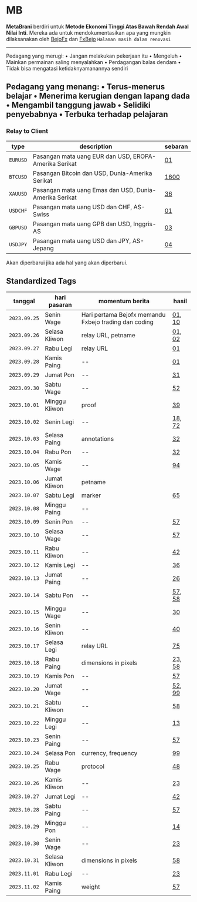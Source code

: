 # MB
**MetaBrani** berdiri untuk **Metode Ekonomi Tinggi Atas Bawah Rendah Awal Nilai Inti**.
Mereka ada untuk mendokumentasikan apa yang mungkin dilaksanakan oleh [BejoFx](https://evositas.github.io) dan [FxBejo](https://t.me/fxbejo)
`Halaman masih dalam renovasi`

---
Pedagang yang merugi:
• Jangan melakukan pekerjaan itu
• Mengeluh
• Mainkan permainan saling menyalahkan
• Perdagangan balas dendam
• Tidak bisa mengatasi ketidaknyamanannya sendiri

Pedagang yang menang:
• Terus-menerus belajar
• Menerima kerugian dengan lapang dada
• Mengambil tanggung jawab
• Selidiki penyebabnya
• Terbuka terhadap pelajaran
---

### Relay to Client

| type     | description                                             | sebaran     |
| -------- | ------------------------------------------------------- | ----------- |
| `EURUSD` | Pasangan mata uang EUR dan USD, EROPA-Amerika Serikat   | [01](01.md) |
| `BTCUSD` | Pasangan Bitcoin dan USD, Dunia-Amerika Serikat         | [1600](01.md) |
| `XAUUSD` | Pasangan mata uang Emas dan USD, Dunia-Amerika Serikat  | [36](01.md) |
| `USDCHF` | Pasangan mata uang USD dan CHF, AS-Swiss                | [01](01.md) |
| `GBPUSD` | Pasangan mata uang GPB dan USD, Inggris-AS              | [03](42.md) |
| `USDJPY` | Pasangan mata uang USD dan JPY, AS-Jepang               | [04](45.md) |

Akan diperbarui jika ada hal yang akan diperbarui.

## Standardized Tags

| tanggal      | hari pasaran       | momentum berita                      | hasil                    |
| ------------ | ------------------ | ------------------------------------ | ------------------------ |
| `2023.09.25` | Senin Wage         | Hari pertama Bejofx memandu Fxbejo trading dan coding   | [01](01.md), [10](10.md) |
| `2023.09.26` | Selasa Kliwon      | relay URL, petname                   | [01](01.md), [02](02.md) |
| `2023.09.27` | Rabu Legi          | relay URL                            | [01](01.md)              |
| `2023.09.28` | Kamis Paing        | --                                   | [01](01.md)              |
| `2023.09.29` | Jumat Pon          | --                                   | [31](31.md)              |
| `2023.09.30` | Sabtu Wage         | --                                   | [52](52.md)              |
| `2023.10.01` | Minggu Kliwon      | proof                                | [39](39.md)              |
| `2023.10.02` | Senin Legi         | --                                   | [18](18.md), [72](72.md) |
| `2023.10.03` | Selasa Paing       | annotations                          | [32](32.md)              |
| `2023.10.04` | Rabu Pon           | --                                   | [32](32.md)              |
| `2023.10.05` | Kamis Wage         | --                                   | [94](94.md)              |
| `2023.10.06` | Jumat Kliwon       | petname              |                          |
| `2023.10.07` | Sabtu Legi         |   marker               | [65](65.md)              |
| `2023.10.08` | Minggu Paing       | --                   |                          |
| `2023.10.09` | Senin Pon          | --                   | [57](57.md)              |
| `2023.10.10` | Selasa Wage        | --                   | [57](57.md)              |
| `2023.10.11` | Rabu Kliwon        | --                   | [42](42.md)              |
| `2023.10.12` | Kamis Legi         | --                   | [36](36.md)              |
| `2023.10.13` | Jumat Paing        | --                   | [26](26.md)              |
| `2023.10.14` | Sabtu Pon          | --                   | [57](57.md), [58](58.md) |
| `2023.10.15` | Minggu Wage        | --                   | [30](30.md)              |
| `2023.10.16` | Senin Kliwon       | --                   | [40](40.md)              |
| `2023.10.17` | Selasa Legi        | relay URL            | [75](75.md)              |
| `2023.10.18` | Rabu Paing         | dimensions in pixels | [23](23.md), [58](58.md) |
| `2023.10.19` | Kamis Pon          | --                   | [57](57.md)              |
| `2023.10.20` | Jumat Wage         | --                   | [52](52.md), [99](99.md) |
| `2023.10.21` | Sabtu Kliwon       | --                   | [58](58.md)              |
| `2023.10.22` | Minggu Legi        | --                   | [13](13.md)              |
| `2023.10.23` | Senin Paing        | --                   | [57](57.md)              |
| `2023.10.24` | Selasa Pon         | currency, frequency  | [99](99.md)              |
| `2023.10.25` | Rabu Wage          | protocol             | [48](48.md)              |
| `2023.10.26` | Kamis Kliwon       | --                   | [23](23.md)              |
| `2023.10.27` | Jumat Legi         | --                   | [42](42.md)              |
| `2023.10.28` | Sabtu Paing        | --                   | [57](57.md)              |
| `2023.10.29` | Minggu Pon         | --                   | [14](14.md)              |
| `2023.10.30` | Senin Wage         | --                   | [23](23.md)              |
| `2023.10.31` | Selasa Kliwon      | dimensions in pixels | [58](58.md)              |
| `2023.11.01` | Rabu Legi          | --                   | [23](23.md)              |
| `2023.11.02` | Kamis Paing        | weight               | [57](57.md)              |

